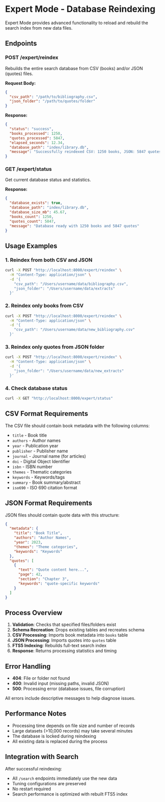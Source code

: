 # Expert Mode - Database Reindexing

Expert Mode provides advanced functionality to reload and rebuild the search index from new data files.

## Endpoints

### POST /expert/reindex

Rebuilds the entire search database from CSV (books) and/or JSON (quotes) files.

**Request Body:**
```json
{
  "csv_path": "/path/to/bibliography.csv",
  "json_folder": "/path/to/quotes/folder"
}
```

**Response:**
```json
{
  "status": "success",
  "books_processed": 1250,
  "quotes_processed": 5847,
  "elapsed_seconds": 12.34,
  "database_path": "index/library.db",
  "message": "Successfully reindexed CSV: 1250 books, JSON: 5847 quotes in 12.34s"
}
```

### GET /expert/status

Get current database status and statistics.

**Response:**
```json
{
  "database_exists": true,
  "database_path": "index/library.db",
  "database_size_mb": 45.67,
  "books_count": 1250,
  "quotes_count": 5847,
  "message": "Database ready with 1250 books and 5847 quotes"
}
```

## Usage Examples

### 1. Reindex from both CSV and JSON

```bash
curl -X POST "http://localhost:8000/expert/reindex" \
  -H "Content-Type: application/json" \
  -d '{
    "csv_path": "/Users/username/data/bibliography.csv",
    "json_folder": "/Users/username/data/extracts"
  }'
```

### 2. Reindex only books from CSV

```bash
curl -X POST "http://localhost:8000/expert/reindex" \
  -H "Content-Type: application/json" \
  -d '{
    "csv_path": "/Users/username/data/new_bibliography.csv"
  }'
```

### 3. Reindex only quotes from JSON folder

```bash
curl -X POST "http://localhost:8000/expert/reindex" \
  -H "Content-Type: application/json" \
  -d '{
    "json_folder": "/Users/username/data/new_extracts"
  }'
```

### 4. Check database status

```bash
curl -X GET "http://localhost:8000/expert/status"
```

## CSV Format Requirements

The CSV file should contain book metadata with the following columns:

- `title` - Book title
- `authors` - Author names
- `year` - Publication year
- `publisher` - Publisher name
- `journal` - Journal name (for articles)
- `doi` - Digital Object Identifier
- `isbn` - ISBN number
- `themes` - Thematic categories
- `keywords` - Keywords/tags
- `summary` - Book summary/abstract
- `iso690` - ISO 690 citation format

## JSON Format Requirements

JSON files should contain quote data with this structure:

```json
{
  "metadata": {
    "title": "Book Title",
    "authors": "Author Names",
    "year": 2023,
    "themes": "Theme categories",
    "keywords": "Keywords"
  },
  "quotes": [
    {
      "text": "Quote content here...",
      "page": 42,
      "section": "Chapter 3",
      "keywords": "quote-specific keywords"
    }
  ]
}
```

## Process Overview

1. **Validation**: Checks that specified files/folders exist
2. **Schema Recreation**: Drops existing tables and recreates schema
3. **CSV Processing**: Imports book metadata into `books` table
4. **JSON Processing**: Imports quotes into `quotes` table
5. **FTS5 Indexing**: Rebuilds full-text search index
6. **Response**: Returns processing statistics and timing

## Error Handling

- **404**: File or folder not found
- **400**: Invalid input (missing paths, invalid JSON)
- **500**: Processing error (database issues, file corruption)

All errors include descriptive messages to help diagnose issues.

## Performance Notes

- Processing time depends on file size and number of records
- Large datasets (>10,000 records) may take several minutes
- The database is locked during reindexing
- All existing data is replaced during the process

## Integration with Search

After successful reindexing:
- All `/search` endpoints immediately use the new data
- Tuning configurations are preserved
- No restart required
- Search performance is optimized with rebuilt FTS5 index